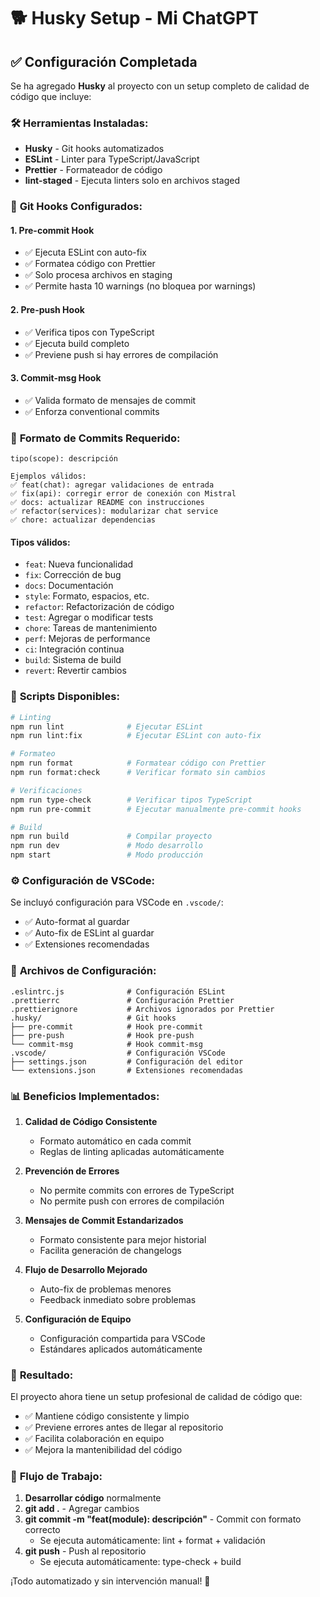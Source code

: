 # 🐕 Husky Setup - Mi ChatGPT

## ✅ **Configuración Completada**

Se ha agregado **Husky** al proyecto con un setup completo de calidad de código que incluye:

### 🛠️ **Herramientas Instaladas:**

- **Husky** - Git hooks automatizados
- **ESLint** - Linter para TypeScript/JavaScript
- **Prettier** - Formateador de código
- **lint-staged** - Ejecuta linters solo en archivos staged

### 🎯 **Git Hooks Configurados:**

#### **1. Pre-commit Hook**
- ✅ Ejecuta ESLint con auto-fix
- ✅ Formatea código con Prettier
- ✅ Solo procesa archivos en staging
- ✅ Permite hasta 10 warnings (no bloquea por warnings)

#### **2. Pre-push Hook**
- ✅ Verifica tipos con TypeScript
- ✅ Ejecuta build completo
- ✅ Previene push si hay errores de compilación

#### **3. Commit-msg Hook**
- ✅ Valida formato de mensajes de commit
- ✅ Enforza conventional commits

### 📝 **Formato de Commits Requerido:**

```
tipo(scope): descripción

Ejemplos válidos:
✅ feat(chat): agregar validaciones de entrada
✅ fix(api): corregir error de conexión con Mistral
✅ docs: actualizar README con instrucciones
✅ refactor(services): modularizar chat service
✅ chore: actualizar dependencias
```

#### **Tipos válidos:**
- `feat`: Nueva funcionalidad
- `fix`: Corrección de bug
- `docs`: Documentación
- `style`: Formato, espacios, etc.
- `refactor`: Refactorización de código
- `test`: Agregar o modificar tests
- `chore`: Tareas de mantenimiento
- `perf`: Mejoras de performance
- `ci`: Integración continua
- `build`: Sistema de build
- `revert`: Revertir cambios

### 🚀 **Scripts Disponibles:**

```bash
# Linting
npm run lint              # Ejecutar ESLint
npm run lint:fix          # Ejecutar ESLint con auto-fix

# Formateo
npm run format            # Formatear código con Prettier
npm run format:check      # Verificar formato sin cambios

# Verificaciones
npm run type-check        # Verificar tipos TypeScript
npm run pre-commit        # Ejecutar manualmente pre-commit hooks

# Build
npm run build             # Compilar proyecto
npm run dev               # Modo desarrollo
npm start                 # Modo producción
```

### ⚙️ **Configuración de VSCode:**

Se incluyó configuración para VSCode en `.vscode/`:
- ✅ Auto-format al guardar
- ✅ Auto-fix de ESLint al guardar
- ✅ Extensiones recomendadas

### 🔧 **Archivos de Configuración:**

```
.eslintrc.js              # Configuración ESLint
.prettierrc               # Configuración Prettier
.prettierignore           # Archivos ignorados por Prettier
.husky/                   # Git hooks
├── pre-commit            # Hook pre-commit
├── pre-push              # Hook pre-push
└── commit-msg            # Hook commit-msg
.vscode/                  # Configuración VSCode
├── settings.json         # Configuración del editor
└── extensions.json       # Extensiones recomendadas
```

### 📊 **Beneficios Implementados:**

1. **Calidad de Código Consistente**
   - Formato automático en cada commit
   - Reglas de linting aplicadas automáticamente

2. **Prevención de Errores**
   - No permite commits con errores de TypeScript
   - No permite push con errores de compilación

3. **Mensajes de Commit Estandarizados**
   - Formato consistente para mejor historial
   - Facilita generación de changelogs

4. **Flujo de Desarrollo Mejorado**
   - Auto-fix de problemas menores
   - Feedback inmediato sobre problemas

5. **Configuración de Equipo**
   - Configuración compartida para VSCode
   - Estándares aplicados automáticamente

### 🎉 **Resultado:**

El proyecto ahora tiene un setup profesional de calidad de código que:
- ✅ Mantiene código consistente y limpio
- ✅ Previene errores antes de llegar al repositorio
- ✅ Facilita colaboración en equipo
- ✅ Mejora la mantenibilidad del código

### 🔄 **Flujo de Trabajo:**

1. **Desarrollar código** normalmente
2. **git add .** - Agregar cambios
3. **git commit -m "feat(module): descripción"** - Commit con formato correcto
   - Se ejecuta automáticamente: lint + format + validación
4. **git push** - Push al repositorio
   - Se ejecuta automáticamente: type-check + build

¡Todo automatizado y sin intervención manual! 🚀
